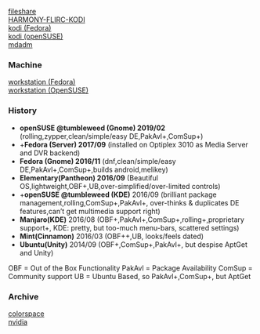 [fileshare](../markdown/fileshare.md)  
[HARMONY-FLIRC-KODI](../markdown/HARMONY-FLIRC-KODI.md)  
[kodi (Fedora)](../markdown/kodi-fedora.md)  
[kodi (openSUSE)](../markdown/kodi-fedora.md)  
[mdadm](../markdown/mdadm.md)  
### Machine
[workstation (Fedora)](../markdown/workstation.fedora.md)  
[workstation (OpenSUSE)](../markdown/workstation-opensuse.md)  

### History
- **openSUSE @tumbleweed (Gnome) 2019/02** (rolling,zypper,clean/simple/easy DE,PakAvl+,ComSup+)
- +**Fedora (Server) 2017/09** (installed on Optiplex 3010 as Media Server and DVR backend)
- **Fedora (Gnome) 2016/11** (dnf,clean/simple/easy DE,PakAvl+,ComSup+,builds android,melikey)
- **Elementary(Pantheon) 2016/09** (Beautiful OS,lightweight,OBF+,UB,over-simplified/over-limited controls)
- +**openSUSE @tumbleweed (KDE)** 2016/09 (brilliant package management,rolling,ComSup+,PakAvl+, over-thinks & duplicates DE features,can’t get multimedia support right)
- **Manjaro(KDE)** 2016/08 (OBF+,PakAvl+,ComSup+,rolling+,proprietary support+, KDE: pretty, but too-much menu-bars, scattered settings)
- **Mint(Cinnamon)** 2016/03 (OBF++,UB, looks/feels dated)
- **Ubuntu(Unity)** 2014/09 (OBF+,ComSup+,PakAvl+, but despise AptGet and Unity)

OBF = Out of the Box Functionality
PakAvl = Package Availability
ComSup = Community support
 UB = Ubuntu Based, so PakAvl+,ComSup+, but AptGet

### Archive
[colorspace](../markdown/colorspace.md)  
[nvidia](../markdown/nvidia.md)  
